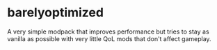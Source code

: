 # barelyoptimized
A very simple modpack that improves performance but tries to stay as vanilla as possible with very little QoL mods that don't affect gameplay.
